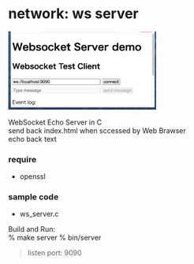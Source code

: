 network: ws server
===============

<img src="https://raw.githubusercontent.com/ohwada/MAC_cpp_Samples/master/network/screenshot/ws_server.png" width="300" />

WebSocket Echo Server in C  
send back index.html when sccessed by Web Brawser  
echo back text


### require
- openssl


### sample code
- ws_server.c

Build and Run:  
% make server
% bin/server
> listen port: 9090



